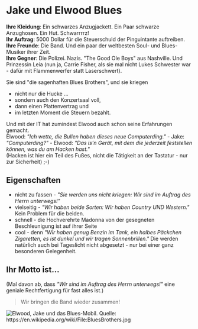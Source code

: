 # Jake und Elwood Blues

__Ihre Kleidung__: Ein schwarzes Anzugjackett. Ein Paar schwarze Anzughosen. Ein Hut. Schwarrrrz!  
__Ihr Auftrag__: 5000 Dollar für die Steuerschuld der Pinguintante auftreiben.  
__Ihre Freunde__: Die Band. Und ein paar der weltbesten Soul- und Blues-Musiker ihrer Zeit.  
__Ihre Gegner__: Die Polizei. Nazis. "The Good Ole Boys" aus Nashville. Und Prinzessin Leia (nun ja, Carrie Fisher, als sie mal nicht Lukes Schwester war - dafür mit Flammenwerfer statt Laserschwert).  

Sie sind "die sagenhaften Blues Brothers", und sie kriegen  
 * nicht nur die Hucke ...  
 * sondern auch den Konzertsaal voll,  
 * dann einen Plattenvertrag und  
 * im letzten Moment die Steuern bezahlt.  

Und mit der IT hat zumindest Elwood auch schon seine Erfahrungen gemacht.  
Elwood: _"Ich wette, die Bullen haben dieses neue Computerding."_ - Jake: _"Computerding?"_ - Elwood: _"Das is'n Gerät, mit dem die jederzeit feststellen können, was du am Hacken hast."_  
(Hacken ist hier ein Teil des Fußes, nicht die Tätigkeit an der Tastatur - nur zur Sicherheit) ;-)

## Eigenschaften
 * nicht zu fassen \- _"Sie werden uns nicht kriegen: Wir sind im Auftrag des Herrn unterwegs!"_
 * vielseitig \- _"Wir haben beide Sorten: Wir haben Country UND Western."_ Kein Problem für die beiden.
 * schnell \- die Hochverehrte Madonna von der gesegneten Beschleunigung ist auf ihrer Seite 
 * cool \- denn _"Wir haben genug Benzin im Tank, ein halbes Päckchen Zigaretten, es ist dunkel und wir tragen Sonnenbrillen."_ Die werden natürlich auch bei Tageslicht nicht abgesetzt - nur bei einer ganz besonderen Gelegenheit.

## Ihr Motto ist...
(Mal davon ab, dass _"Wir sind im Auftrag des Herrn unterwegs!"_ eine geniale Rechtfertigung für fast alles ist.)

> Wir bringen die Band wieder zusammen!

<img src="https://upload.wikimedia.org/wikipedia/en/f/f5/BluesBrothers.jpg" alt="Elwood, Jake und das Blues-Mobil. Quelle: https://en.wikipedia.org/wiki/File:BluesBrothers.jpg" />